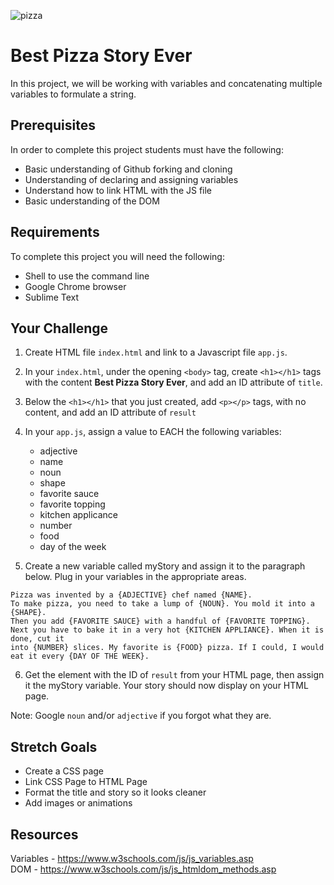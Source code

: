 ![pizza](https://i.amz.mshcdn.com/2_-un3XI1iF1MTurlOA6UIAcAtg=/950x534/filters:quality(90)/https%3A%2F%2Fblueprint-api-production.s3.amazonaws.com%2Fuploads%2Fcard%2Fimage%2F591556%2Fb3aa79dd-72af-4d98-9c91-65150d350b7b.jpg)

# Best Pizza Story Ever
In this project, we will be working with variables and concatenating multiple variables to formulate a string.

## Prerequisites
In order to complete this project students must have the following:
  - Basic understanding of Github forking and cloning
  - Understanding of declaring and assigning variables
  - Understand how to link HTML with the JS file
  - Basic understanding of the DOM

## Requirements
To complete this project you will need the following:
  - Shell to use the command line
  - Google Chrome browser
  - Sublime Text

## Your Challenge
1. Create HTML file `index.html` and link to a Javascript file `app.js`.
2. In your `index.html`, under the opening `<body>` tag, create `<h1></h1>` tags with the content **Best Pizza Story Ever**, and add an ID attribute of `title`.
3. Below the `<h1></h1>` that you just created, add `<p></p>` tags, with no content, and add an ID attribute of `result`
4. In your `app.js`, assign a value to EACH the following variables:
    - adjective
    - name
    - noun
    - shape
    - favorite sauce
    - favorite topping
    - kitchen applicance
    - number
    - food
    - day of the week

5. Create a new variable called myStory and assign it to the paragraph below. Plug in your variables in the appropriate areas.

```
Pizza was invented by a {ADJECTIVE} chef named {NAME}.
To make pizza, you need to take a lump of {NOUN}. You mold it into a {SHAPE}.
Then you add {FAVORITE SAUCE} with a handful of {FAVORITE TOPPING}.
Next you have to bake it in a very hot {KITCHEN APPLIANCE}. When it is done, cut it
into {NUMBER} slices. My favorite is {FOOD} pizza. If I could, I would eat it every {DAY OF THE WEEK}.
```

6. Get the element with the ID of `result` from your HTML page, then assign it the myStory variable. Your story should now display on your HTML page.

Note:
  Google `noun` and/or `adjective` if you forgot what they are.

## Stretch Goals
- Create a CSS page
- Link CSS Page to HTML Page
- Format the title and story so it looks cleaner
- Add images or animations

## Resources
Variables - https://www.w3schools.com/js/js_variables.asp<br>
DOM - https://www.w3schools.com/js/js_htmldom_methods.asp


